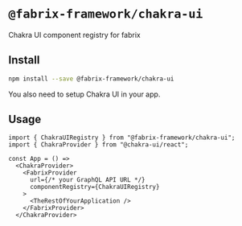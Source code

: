 # `@fabrix-framework/chakra-ui`

Chakra UI component registry for fabrix

## Install

```bash
npm install --save @fabrix-framework/chakra-ui
```

You also need to setup Chakra UI in your app.

## Usage

```tsx
import { ChakraUIRegistry } from "@fabrix-framework/chakra-ui";
import { ChakraProvider } from "@chakra-ui/react";

const App = () =>
  <ChakraProvider>
    <FabrixProvider
      url={/* your GraphQL API URL */}
      componentRegistry={ChakraUIRegistry}
    >
      <TheRestOfYourApplication />
    </FabrixProvider>
  </ChakraProvider>
```
